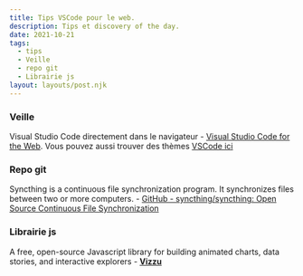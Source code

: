 ```yaml
---
title: Tips VSCode pour le web.
description: Tips et discovery of the day.
date: 2021-10-21
tags:
  - tips
  - Veille
  - repo git
  - Librairie js
layout: layouts/post.njk
---
```


### Veille
Visual Studio Code directement dans le navigateur - [Visual Studio Code for the Web](https://vscode.dev/). Vous pouvez aussi trouver des thèmes [VSCode ici](/posts/tips-cyberpunk)

### Repo git

Syncthing is a continuous file synchronization program. It synchronizes files between two or more computers. - [GitHub - syncthing/syncthing: Open Source Continuous File Synchronization](https://github.com/syncthing/syncthing)

### Librairie js

A free, open-source Javascript library for building animated charts, data stories, and interactive explorers - **[Vizzu](https://lib.vizzuhq.com/0.3.0/#chapter-0.0)**